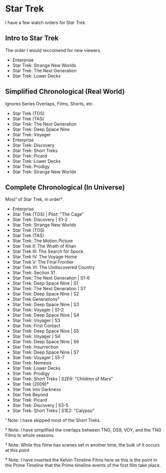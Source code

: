 # Star Trek

I have a few watch orders for Star Trek.

## Intro to Star Trek
The order I would reccomend for new viewers.

- Enterprise
- Star Trek: Strange New Worlds
- Star Trek: The Next Generation
- Star Trek: Lower Decks

## Simplified Chronological (Real World)
Ignores Series Overlaps, Films, Shorts, etc.

- Star Trek (TOS)
- Star Trek (TAS)
- Star Trek: The Next Generation
- Star Trek: Deep Space Nine
- Star Trek: Voyager
- Enterprise
- Star Trek: Discovery
- Star Trek: Short Treks
- Star Trek: Picard
- Star Trek: Lower Decks
- Star Trek: Prodigy
- Star Trek: Strange New Worlds

## Complete Chronological (In Universe)
Most¹ of Star Trek, in order².

- Enterprise
- Star Trek (TOS) | Pilot: "The Cage"
- Star Trek: Discovery | S1-2
- Star Trek: Strange New Worlds
- Star Trek (TOS)
- Star Trek (TAS)
- Star Trek: The Motion Picture
- Star Trek II: The Wrath of Khan
- Star Trek III: The Search for Spock
- Star Trek IV: The Voyage Home
- Star Trek V: The Final Frontier
- Star Trek VI: The Undiscovered Country
- Star Trek: Section 31
- Star Trek: The Next Generation | S1-6
- Star Trek: Deep Space Nine | S1
- Star Trek: The Next Generation | S7
- Star Trek: Deep Space Nine | S2
- Star Trek Generations³
- Star Trek: Deep Space Nine | S3
- Star Trek: Voyager | S1-2
- Star Trek: Deep Space Nine | S4
- Star Trek: Voyager | S3
- Star Trek: First Contact
- Star Trek: Deep Space Nine | S5
- Star Trek: Voyager | S4
- Star Trek: Deep Space Nine | S6
- Star Trek: Insurrection
- Star Trek: Deep Space Nine | S7
- Star Trek: Voyager | S5-7
- Star Trek: Nemesis
- Star Trek: Lower Decks
- Star Trek: Prodigy
- Star Trek: Short Treks | S2E6: "Children of Mars"
- Star Trek (2009)⁴
- Star Trek Into Darkness
- Star Trek Beyond
- Star Trek: Picard
- Star Trek: Discovery | S3-5
- Star Trek: Short Treks | S1E2: "Calypso"



¹ Note: I have skipped most of the Short Treks.

² Note: I have simplified the overlaps between TNG, DS9, VOY, and the TNG Films to whole seasons.

³ Note: While this filme has scenes set in another time, the bulk of it occurs at this point

⁴ Note: I have inserted the Kelvin Timeline Films here as this is the point in the Prime Timeline that the Prime timeline events of the first film take place.
